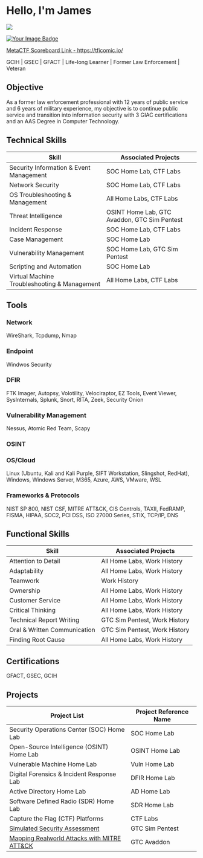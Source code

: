 # Hello, I'm James
<a href="https://linkedin.com/in/jgnolen"><img src="https://img.shields.io/badge/-LinkedIn-0072b1?&style=for-the-badge&logo=linkedin&logoColor=white" /></a>

<a href="https://tryhackme.com/p/c0ff33st41n"><img src="https://tryhackme-badges.s3.amazonaws.com/c0ff33st41n.png" alt="Your Image Badge" />

MetaCTF Scoreboard Link - https://tficomic.io/

GCIH | GSEC | GFACT | Life-long Learner | Former Law Enforcement | Veteran

## Objective

As a former law enforcement professional with 12 years of public service and 6 years of military experience, my objective is to continue public service and transition into information security with 3 GIAC certifications and an AAS Degree in Computer Technology.

## Technical Skills

| Skill                                         | Associated Projects                           |
|-----------------------------------------------|-----------------------------------------------|
| Security Information & Event Management       | SOC Home Lab, CTF Labs                        |
| Network Security                              | SOC Home Lab, CTF Labs                        |
| OS Troubleshooting & Management               | All Home Labs, CTF Labs                       |
| Threat Intelligence                           | OSINT Home Lab, GTC Avaddon, GTC Sim Pentest  |
| Incident Response                             | SOC Home Lab, CTF Labs                        |
| Case Management                               | SOC Home Lab                                  |
| Vulnerability Management                      | SOC Home Lab, GTC Sim Pentest                 |
| Scripting and Automation                      | SOC Home Lab                                  |
| Virtual Machine Troubleshooting & Management  | All Home Labs, CTF Labs                       |

## Tools

### Network
WireShark, Tcpdump, Nmap

### Endpoint
Windwos Security

### DFIR
FTK Imager, Autopsy, Volotility, Velociraptor, EZ Tools, Event Viewer, SysInternals, Splunk, Snort, RITA, Zeek, Security Onion

### Vulnerability Management
Nessus, Atomic Red Team, Scapy

### OSINT

### OS/Cloud
Linux (Ubuntu, Kali and Kali Purple, SIFT Workstation, Slingshot, RedHat), Windows, Windows Server, M365, Azure, AWS, VMware, WSL

### Frameworks & Protocols
NIST SP 800, NIST CSF, MITRE ATT&CK, CIS Controls, TAXII, FedRAMP, FISMA, HIPAA, SOC2, PCI DSS, ISO 27000 Series, STIX, TCP/IP, DNS

## Functional Skills
| Skill                                         | Associated Projects                           |
|-----------------------------------------------|-----------------------------------------------|
| Attention to Detail                           | All Home Labs, Work History                   |
| Adaptability                                  | All Home Labs, Work History                   |
| Teamwork                                      | Work History                                  |
| Ownership                                     | All Home Labs, Work History                   | 
| Customer Service                              | All Home Labs, Work History                   |
| Critical Thinking                             | All Home Labs, Work History                   |
| Technical Report Writing                      | GTC Sim Pentest, Work History                 |
| Oral & Written Communication                  | GTC Sim Pentest, Work History                 |
| Finding Root Cause                            | All Home Labs, Work History                   |

## Certifications
GFACT, GSEC, GCIH

## Projects
| Project List                                  | Project Reference Name                        |
|-----------------------------------------------|-----------------------------------------------|
| Security Operations Center (SOC) Home Lab     | SOC Home Lab                 |
| Open-Source Intelligence (OSINT) Home Lab     | OSINT Home Lab               |
| Vulnerable Machine Home Lab                   | Vuln Home Lab                |
| Digital Forensics & Incident Response Lab     | DFIR Home Lab                |
| Active Directory Home Lab                     | AD Home Lab                  |
| Software Defined Radio (SDR) Home Lab         | SDR Home Lab                 |
| Capture the Flag (CTF) Platforms              | CTF Labs                     |
| <a href="https://github.com/jgnolen/Simulated-Security-Assessments">Simulated Security Assessment</a>                 | GTC Sim Pentest              |
| <a href="https://github.com/jgnolen/Mapping-Realworld-Attacks-with-MITRE">Mapping Realworld Attacks with MITRE ATT&CK</a>   | GTC Avaddon                  |







